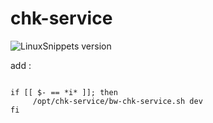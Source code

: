 # chk-service

![LinuxSnippets version](https://img.shields.io/badge/version-v1.0.0-green.svg)

add :

```

if [[ $- == *i* ]]; then
     /opt/chk-service/bw-chk-service.sh dev
fi
```

